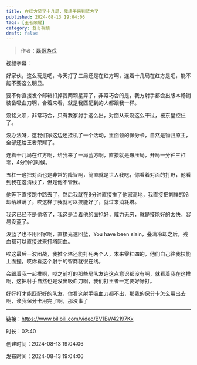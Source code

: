 ```yaml
---
title: 在红方呆了十几局，我终于来到蓝方了
published: 2024-08-13 19:04:06
tags: [王者荣耀]
category: 磊哥视频
draft: false
---
```



> 作者：[磊哥游戏](https://space.bilibili.com/268941858?spm_id_from=333.788.upinfo.head.click)

视频字幕：

好家伙，这么玩是吧，今天打了三局还是在红方啊，连着十几局在红方是吧，能不能不要这么明显。

要不你直接发个邮箱扣掉我两颗星算了，非常巧合的是，我方射手都会出版本畅销装备吸血刀啊，合着来看，就是我匹配到的人都跟我一样。

没铭文呗，非常巧合，只有我家射手这么出，对面从来没这么干过，被东皇控住了。

没办法呀，这我们家这边还挂机了一个活动，里面领的保分卡，自然是物归原主，全部还给王者荣耀了。

连着十几局在红方啊，给我来了一局蓝方啊，直接就是碾压局，开局一分钟三杠零，4分钟的时候。

五杠一这把对面也是非常的降智啊，简直就是世人我吃，你看着对面的打野，他看到我在这清线了，但是他不管我。

他等下直接跑中路去了，然后我就在8分钟直接推了他家高地，我直接把刘禅的冷却给堆满了，哎这样子我就可以技能好了，就过来消耗塔。

我这已经不是偷塔了，我这是当着他的面抢好，威力无穷，就是技能好的太快，容易没蓝了。

没蓝了也不用回家啊，直接光速回蓝，You have been slain，叠满冷却之后，残血都可以直接过来打塔回血。

唉这最后一波团战，我推个塔还能打死两个人，本来零杠四的，他们自己往我技能上面撞，哎你看这个射手的智商就很在线。

会跟着我一起推啊，哎之前打的那些局队友连这点意识都没有啊，就看着我在这推啊，这把射手自然也是没出吸血刀啊，我们打王者一定要好好打。

好好打才能匹配好的队友，你看这射手吸血刀都不出，那我的保分卡怎么用出去啊，诶我保分卡用完了啊，那没事了

---


链接：https://www.bilibili.com/video/BV1BW42197Kx



时长：02:40

创建时间：2024-08-13 19:04:06

发布时间：2024-08-13 19:04:06
